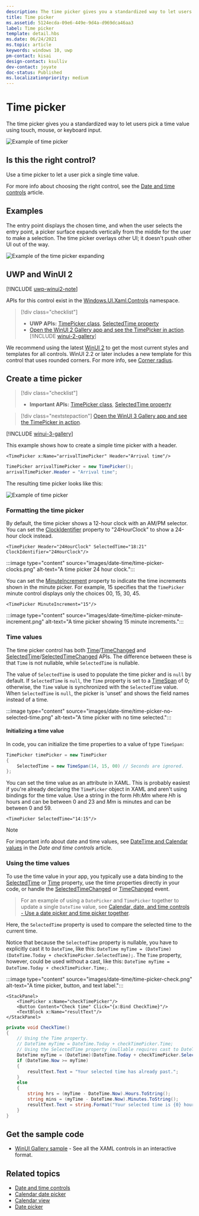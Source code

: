 ```yaml
---
description: The time picker gives you a standardized way to let users pick a time value using touch, mouse, or keyboard input.
title: Time picker
ms.assetid: 5124ecda-09e6-449e-9d4a-d969dca46aa3
label: Time picker
template: detail.hbs
ms.date: 06/24/2021
ms.topic: article
keywords: windows 10, uwp
pm-contact: kisai
design-contact: ksulliv
dev-contact: joyate
doc-status: Published
ms.localizationpriority: medium
---
```

# Time picker

The time picker gives you a standardized way to let users pick a time value using touch, mouse, or keyboard input.

![Example of time picker](images/time-picker-closed.png)

## Is this the right control?

Use a time picker to let a user pick a single time value.

For more info about choosing the right control, see the [Date and time controls](date-and-time.md) article.

## Examples

The entry point displays the chosen time, and when the user selects the entry point, a picker surface expands vertically from the middle for the user to make a selection. The time picker overlays other UI; it doesn't push other UI out of the way.

![Example of the time picker expanding](images/controls-timepicker-expand.gif)

## UWP and WinUI 2

[!INCLUDE [uwp-winui2-note](../../../includes/uwp-winui-2-note.md)]

APIs for this control exist in the [Windows.UI.Xaml.Controls](/uwp/api/Windows.UI.Xaml.Controls) namespace.

> [!div class="checklist"]
>
> - **UWP APIs:** [TimePicker class](/uwp/api/Windows.UI.Xaml.Controls.TimePicker), [SelectedTime property](/uwp/api/windows.ui.xaml.controls.timepicker.selectedtime)
> - [Open the WinUI 2 Gallery app and see the TimePicker in action](winui2gallery:/item/TimePicker). [!INCLUDE [winui-2-gallery](../../../includes/winui-2-gallery.md)]

We recommend using the latest [WinUI 2](/windows/apps/winui/winui2/) to get the most current styles and templates for all controls. WinUI 2.2 or later includes a new template for this control that uses rounded corners. For more info, see [Corner radius](../style/rounded-corner.md).

## Create a time picker

> [!div class="checklist"]
>
> - **Important APIs:** [TimePicker class](/windows/winui/api/microsoft.UI.Xaml.Controls.TimePicker), [SelectedTime property](/windows/winui/api/microsoft.ui.xaml.controls.timepicker.selectedtime)

> [!div class="nextstepaction"]
> [Open the WinUI 3 Gallery app and see the TimePicker in action](winui3gallery:/item/TimePicker).

[!INCLUDE [winui-3-gallery](../../../includes/winui-3-gallery.md)]

This example shows how to create a simple time picker with a header.

```xaml
<TimePicker x:Name="arrivalTimePicker" Header="Arrival time"/>
```

```csharp
TimePicker arrivalTimePicker = new TimePicker();
arrivalTimePicker.Header = "Arrival time";
```

The resulting time picker looks like this:

![Example of time picker](images/time-picker-closed.png)

### Formatting the time picker

By default, the time picker shows a 12-hour clock with an AM/PM selector. You can set the [ClockIdentifier](/windows/winui/api/microsoft.ui.xaml.controls.timepicker.clockidentifier) property to "24HourClock" to show a 24-hour clock instead.

```xaml
<TimePicker Header="24HourClock" SelectedTime="18:21" ClockIdentifier="24HourClock"/>
```

:::image type="content" source="images/date-time/time-picker-clocks.png" alt-text="A time picker 24 hour clock.":::

You can set the [MinuteIncrement](/windows/winui/api/microsoft.ui.xaml.controls.timepicker.minuteincrement) property to indicate the time increments shown in the minute picker. For example, 15 specifies that the `TimePicker` minute control displays only the choices 00, 15, 30, 45.

```xaml
<TimePicker MinuteIncrement="15"/>
```

:::image type="content" source="images/date-time/time-picker-minute-increment.png" alt-text="A time picker showing 15 minute increments.":::

### Time values

The time picker control has both [Time](/windows/winui/api/microsoft.ui.xaml.controls.timepicker.time)/[TimeChanged](/windows/winui/api/microsoft.ui.xaml.controls.timepicker.timechanged) and [SelectedTime](/windows/winui/api/microsoft.ui.xaml.controls.timepicker.selectedtime)/[SelectedTimeChanged](/windows/winui/api/microsoft.ui.xaml.controls.timepicker.selectedtimechanged) APIs. The difference between these is that `Time` is not nullable, while `SelectedTime` is nullable.

The value of `SelectedTime` is used to populate the time picker and is `null` by default. If `SelectedTime` is `null`, the `Time` property is set to a [TimeSpan](/dotnet/api/system.timespan?view=dotnet-uwp-10.0&preserve-view=true) of 0; otherwise, the `Time` value is synchronized with the `SelectedTime` value. When `SelectedTime` is `null`, the picker is 'unset' and shows the field names instead of a time.

:::image type="content" source="images/date-time/time-picker-no-selected-time.png" alt-text="A time picker with no time selected.":::

#### Initializing a time value

In code, you can initialize the time properties to a value of type `TimeSpan`:

```csharp
TimePicker timePicker = new TimePicker
{
    SelectedTime = new TimeSpan(14, 15, 00) // Seconds are ignored.
};
```

You can set the time value as an attribute in XAML. This is probably easiest if you're already declaring the `TimePicker` object in XAML and aren't using bindings for the time value. Use a string in the form *Hh:Mm* where *Hh* is hours and can be between 0 and 23 and *Mm* is minutes and can be between 0 and 59.

```xaml
<TimePicker SelectedTime="14:15"/>
```

> [!NOTE]
> For important info about date and time values, see [DateTime and Calendar values](date-and-time.md#datetime-and-calendar-values) in the *Date and time controls* article.

### Using the time values

To use the time value in your app, you typically use a data binding to the [SelectedTime](/windows/winui/api/microsoft.ui.xaml.controls.timepicker.selectedtime) or [Time](/windows/winui/api/microsoft.ui.xaml.controls.timepicker.time) property, use the time properties directly in your code, or handle the [SelectedTimeChanged](/windows/winui/api/microsoft.ui.xaml.controls.timepicker.selectedtimechanged) or [TimeChanged](/windows/winui/api/microsoft.ui.xaml.controls.timepicker.timechanged) event.

> For an example of using a `DatePicker` and `TimePicker` together to update a single `DateTime` value, see [Calendar, date, and time controls - Use a date picker and time picker together](./date-and-time.md#use-a-date-picker-and-time-picker-together).

Here, the `SelectedTime` property is used to compare the selected time to the current time.

Notice that because the `SelectedTime` property is nullable, you have to explicitly cast it to `DateTime`, like this: `DateTime myTime = (DateTime)(DateTime.Today + checkTimePicker.SelectedTime);`. The `Time` property, however, could be used without a cast, like this: `DateTime myTime = DateTime.Today + checkTimePicker.Time;`.

:::image type="content" source="images/date-time/time-picker-check.png" alt-text="A time picker, button, and text label.":::

```xaml
<StackPanel>
    <TimePicker x:Name="checkTimePicker"/>
    <Button Content="Check time" Click="{x:Bind CheckTime}"/>
    <TextBlock x:Name="resultText"/>
</StackPanel>
```

```csharp
private void CheckTime()
{
    // Using the Time property.
    // DateTime myTime = DateTime.Today + checkTimePicker.Time;
    // Using the SelectedTime property (nullable requires cast to DateTime).
    DateTime myTime = (DateTime)(DateTime.Today + checkTimePicker.SelectedTime);
    if (DateTime.Now >= myTime)
    {
        resultText.Text = "Your selected time has already past.";
    }
    else
    {
        string hrs = (myTime - DateTime.Now).Hours.ToString();
        string mins = (myTime - DateTime.Now).Minutes.ToString();
        resultText.Text = string.Format("Your selected time is {0} hours, {1} minutes from now.", hrs, mins);
    }
}
```

## Get the sample code

- [WinUI Gallery sample](https://github.com/Microsoft/WinUI-Gallery) - See all the XAML controls in an interactive format.

## Related topics

- [Date and time controls](date-and-time.md)
- [Calendar date picker](calendar-date-picker.md)
- [Calendar view](calendar-view.md)
- [Date picker](date-picker.md)
